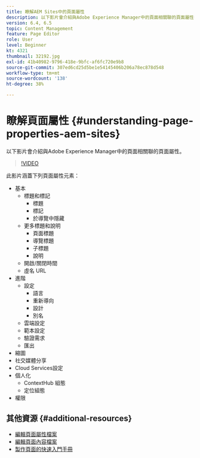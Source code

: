 ```yaml
---
title: 瞭解AEM Sites中的頁面屬性
description: 以下影片會介紹與Adobe Experience Manager中的頁面相關聯的頁面屬性中繼資料。
version: 6.4, 6.5
topic: Content Management
feature: Page Editor
role: User
level: Beginner
kt: 4321
thumbnail: 32192.jpg
exl-id: 41b40982-9796-418e-9bfc-af6fc720e9b8
source-git-commit: 307ed6cd25d5be1e54145406b206a78ec878d548
workflow-type: tm+mt
source-wordcount: '138'
ht-degree: 38%

---
```


# 瞭解頁面屬性 {#understanding-page-properties-aem-sites}

以下影片會介紹與Adobe Experience Manager中的頁面相關聯的頁面屬性。

>[!VIDEO](https://video.tv.adobe.com/v/32192?quality=12&learn=on)

此影片涵蓋下列頁面屬性元素：

* 基本
   * 標題和標記
      * 標題
      * 標記
      * 於導覽中隱藏
   * 更多標題和說明
      * 頁面標題
      * 導覽標題
      * 子標題
      * 說明
   * 開啟/關閉時間
   * 虛名 URL
* 進階
   * 設定
      * 語言
      * 重新導向
      * 設計
      * 別名
   * 雲端設定
   * 範本設定
   * 驗證需求
   * 匯出
* 縮圖
* 社交媒體分享
* Cloud Services設定
* 個人化
   * ContextHub 組態
   * 定位組態
* 權限

## 其他資源 {#additional-resources}

* [編輯頁面屬性檔案](https://experienceleague.adobe.com/docs/experience-manager-65/authoring/authoring/editing-page-properties.html)
* [編輯頁面內容檔案](https://experienceleague.adobe.com/docs/experience-manager-65/authoring/authoring/editing-content.html)
* [製作頁面的快速入門手冊](https://experienceleague.adobe.com/docs/experience-manager-cloud-service/sites/authoring/getting-started/quick-start.html)
